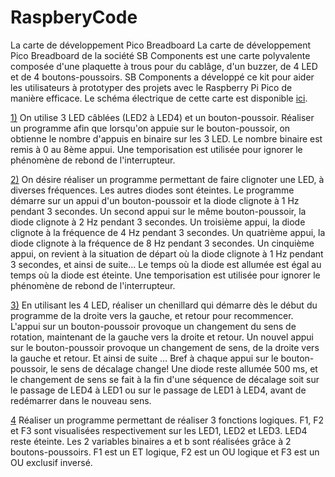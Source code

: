 # RaspberyCode
La carte de développement Pico Breadboard
La carte de développement Pico Breadboard de la société SB Components est une carte polyvalente composée d'une plaquette à trous pour du cablâge, d'un buzzer, de 4 LED et de 4 boutons-poussoirs. SB Components a développé ce kit pour aider les utilisateurs à prototyper des projets avec le Raspberry Pi Pico de manière efficace. Le schéma électrique de cette carte est disponible [ici](schema.pdf).


[1)](codage_en_4bit.py) On utilise 3 LED câblées (LED2 à LED4) et un bouton-poussoir. Réaliser un programme afin que lorsqu'on appuie sur le bouton-poussoir, on obtienne le nombre d'appuis en binaire sur les 3 LED. Le nombre binaire est remis à 0 au 8ème appui. Une temporisation est utilisée pour ignorer le phénomène de rebond de l'interrupteur.

[2)](clignotte.py) On désire réaliser un programme permettant de faire clignoter une LED, à diverses fréquences. Les autres diodes sont éteintes. Le programme démarre sur un appui d'un bouton-poussoir et la diode clignote à 1 Hz pendant 3 secondes. Un second appui sur le même bouton-poussoir, la diode clignote à 2 Hz pendant 3 secondes. Un troisième appui, la diode clignote à la fréquence de 4 Hz pendant 3 secondes. Un quatrième appui, la diode clignote à la fréquence de 8 Hz pendant 3 secondes. Un cinquième appui, on revient à la situation de départ où la diode clignote à 1 Hz pendant 3 secondes, et ainsi de suite... Le temps où la diode est allumée est égal au temps où la diode est éteinte. Une temporisation est utilisée pour ignorer le phénomène de rebond de l'interrupteur.

[3)](chenillard.py) En utilisant les 4 LED, réaliser un chenillard qui démarre dès le début du programme de la droite vers la gauche, et retour pour recommencer. L'appui sur un bouton-poussoir provoque un changement du sens de rotation, maintenant de la gauche vers la droite et retour. Un nouvel appui sur le bouton-poussoir provoque un changement de sens, de la droite vers la gauche et retour. Et ainsi de suite …
Bref à chaque appui sur le bouton-poussoir, le sens de décalage change! Une diode reste allumée 500 ms, et le changement de sens se fait à la fin d'une séquence de décalage soit sur le passage de LED4 à LED1 ou sur le passage de LED1 à LED4, avant de redémarrer dans le nouveau sens.

[4](fct_logique.py) Réaliser un programme permettant de réaliser 3 fonctions logiques. F1, F2 et F3 sont visualisées respectivement sur les LED1, LED2 et LED3. LED4 reste éteinte. Les 2 variables binaires a et b sont réalisées grâce à 2 boutons-poussoirs. F1 est un ET logique, F2 est un OU logique et F3 est un OU exclusif inversé.
